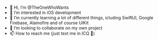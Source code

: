 - 👋 Hi, I’m @TheOneWhoWants
- 👀 I’m interested in iOS development
- 🌱 I’m currently learning a lot of different things, icluding SwiftUI, Google Firebase, Alamofire and of course UIKit
- 💞️ I’m looking to collaborate on my own project
- 📫 How to reach me (just text me in ICQ 🤪)

<!---
TheOneWhoWants/TheOneWhoWants is a ✨ special ✨ repository because its `README.md` (this file) appears on your GitHub profile.
You can click the Preview link to take a look at your changes.
--->
